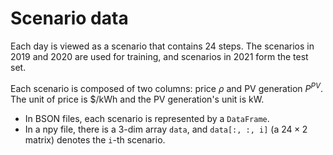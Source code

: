 # Scenario data

Each day is viewed as a scenario that contains 24 steps. The scenarios in 2019 and 2020 are used for
training, and scenarios in 2021 form the test set.

Each scenario is composed of two columns: price $\rho$ and PV generation $P^{PV}$. The unit of price is $/kWh and the PV generation's unit is kW.

- In BSON files, each scenario is represented by a `DataFrame`.
- In a npy file, there is a 3-dim array `data`, and `data[:, :, i]` (a $24\times 2$ matrix) denotes
  the `i`-th scenario.
